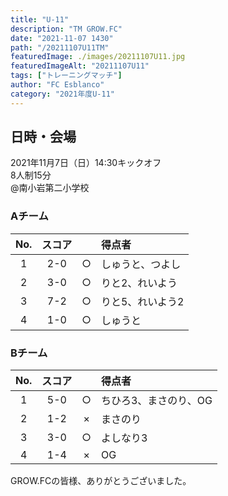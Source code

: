```yaml
---
title: "U-11"
description: "TM GROW.FC"
date: "2021-11-07 1430"
path: "/20211107U11TM"
featuredImage: ./images/20211107U11.jpg
featuredImageAlt: "20211107U11"
tags: ["トレーニングマッチ"]
author: "FC Esblanco"
category: "2021年度U-11"
---
```


## 日時・会場

2021年11月7日（日）14:30キックオフ   
8人制15分   
@南小岩第二小学校

### Aチーム

| No.| スコア |   | 得点者  |
|:--:|:------:|:-:|:--------|
| 1  | 2-0    | ○ |しゅうと、つよし|
| 2  | 3-0    | ○ |りと2、れいよう|
| 3  | 7-2    | ○ |りと5、れいよう2|
| 4  | 1-0    | ○ |しゅうと |

### Bチーム

| No.| スコア |   | 得点者  |
|:--:|:------:|:-:|:--------|
| 1  | 5-0    | ○ |ちひろ3、まさのり、OG|
| 2  | 1-2    | × |まさのり|
| 3  | 3-0    | ○ |よしなり3|
| 4  | 1-4    | × |OG|

GROW.FCの皆様、ありがとうございました。
